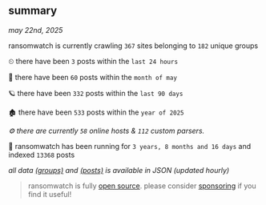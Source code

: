 
## summary
_may 22nd, 2025_

ransomwatch is currently crawling `367` sites belonging to `182` unique groups

⏲ there have been `3` posts within the `last 24 hours`

🦈 there have been `60` posts within the `month of may`

🪐 there have been `332` posts within the `last 90 days`

🏚 there have been `533` posts within the `year of 2025`

_⚙️ there are currently `58` online hosts & `112` custom parsers._

🦕 ransomwatch has been running for `3 years, 8 months and 16 days` and indexed `13368` posts

_all data  [(groups)](http://ransomwhat.telemetry.ltd/groups) and [(posts)](http://ransomwhat.telemetry.ltd/posts) is available in JSON (updated hourly)_

> ransomwatch is fully [open source](https://github.com/joshhighet/ransomwatch#ransomwatch--). please consider [sponsoring](https://github.com/sponsors/joshhighet) if you find it useful!
